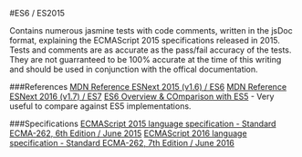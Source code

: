 #ES6 / ES2015

Contains numerous jasmine tests with code comments, written in the jsDoc format, explaining the ECMAScript 2015 specifications released in 2015.
Tests and comments are as accurate as the pass/fail accuracy of the tests. They are not guarranteed to be 100% accurate at the time of this writing and should be used in conjunction with the offical documentation.

###References
[MDN Reference ESNext 2015 (v1.6) / ES6](https://developer.mozilla.org/en-US/docs/Web/JavaScript/New_in_JavaScript/1.6)
[MDN Reference ESNext 2016 (v1.7) / ES7](https://developer.mozilla.org/en-US/docs/Web/JavaScript/New_in_JavaScript/1.7)
[ES6 Overview & COmparison with ES5](http://es6-features.org/) - Very useful to compare against ES5 implementations.

###Specifications
[ECMAScript 2015 language specification - Standard ECMA-262, 6th Edition / June 2015](http://www.ecma-international.org/ecma-262/6.0/)
[ECMAScript 2016 language specification - Standard ECMA-262, 7th Edition / June 2016](http://www.ecma-international.org/publications/standards/Ecma-262.htm)
